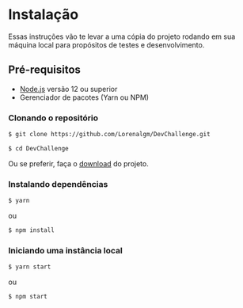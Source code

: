 # Instalação
Essas instruções vão te levar a uma cópia do projeto rodando em sua máquina local para propósitos de testes e desenvolvimento.

## Pré-requisitos
- [Node.js](https://nodejs.org/pt-br/download/) versão 12 ou superior
- Gerenciador de pacotes (Yarn ou NPM)

### Clonando o repositório
```bash
$ git clone https://github.com/Lorenalgm/DevChallenge.git

$ cd DevChallenge
```

Ou se preferir, faça o [download](https://github.com/Lorenalgm/DevChallenge/archive/master.zip) do projeto.

### Instalando dependências
```bash
$ yarn
```

ou

```bash
$ npm install
```

### Iniciando uma instância local
```bash
$ yarn start
```

ou

```bash
$ npm start
```
